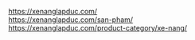 https://xenanglapduc.com/ <br>
https://xenanglapduc.com/san-pham/ <br>
https://xenanglapduc.com/product-category/xe-nang/ <br>
